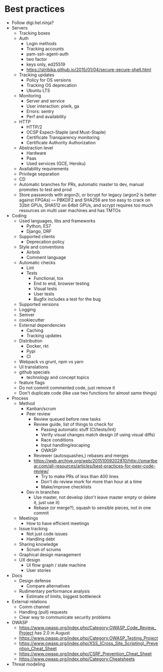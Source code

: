 # Best practices

* Follow digi.hel.ninja?
* Servers
   * Tracking boxes
   * Auth
      * Login methods
      * Tracking accounts
      * pam-ssh-agent-auth
      * two factor
      * keys only, ed25519
      * https://stribika.github.io/2015/01/04/secure-secure-shell.html
   * Tracking updates
      * Policy for OS versions
      * Tracking OS deprecation
      * Ubuntu LTS
   * Monitoring
      * Server and service
      * User interaction: piwik, ga
      * Errors: sentry
      * Perf and availability
   * HTTP
      * HTTP/2
      * OCSP Expect-Staple (and Must-Staple)
      * Certificate Transparency monitoring
      * Certificate Authority Authorization
   * Abstraction level
      * Hardware
      * Paas
      * Used services (GCE, Heroku)
   * Availability requirements
   * Privilege separation
   * CD
   * Automatic branches for PRs, automatic master to dev, manual promotes to test and prod
   * Store passwords with argon2i, or bcrypt for legacy (argon2 is better against FPGAs) —
     PBKDF2 and SHA256 are too easy to crack on 32bit GPUs, SHA512 on 64bit GPUs,
     and scrypt requires too much resources on multi user machines and has TMTOs
* Coding
   * Used languages, libs and frameworks
      * Python, ES7
      * Django, DRF
   * Supported clients
      * Deprecation policy
   * Style and conventions
      * Airbnb
      * Comment language
   * Automatic checks
      * Lint
      * Tests
         * Functional, tox
         * End to end, browser testing
         * Visual tests
         * User tests
         * Bugfix includes a test for the bug
   * Supported versions
   * Logging
   * Semver
   * cookiecutter
   * External dependencies
      * Caching
      * Tracking updates
   * Distribution
      * Docker, rkt
      * Pypi
      * CI
   * Webpack vs grunt, npm vs yarn
   * UI translations
   * github specials
      * technology and concept topics
   * feature flags
   * Do not commit commented code, just remove it
   * Don't duplicate code (like use two functions for almost same things)
* Process
   * Method
      * Kanban/scrum
      * Peer review
         * Review queued before new tasks
         * Review guide, list of things to check for
            * Passing automatic stuff (CI/tests/lint)
            * Verify visual changes match design (if using visual diffs)
            * Race conditions
            * Input handling/escaping
            * OWASP
         * Reviewer (autosquashes,) rebases and merges
         * https://web.archive.org/web/20151009202810/http://smartbear.com/all-resources/articles/best-practices-for-peer-code-review/
           * Try to make PRs of less than 400 lines
           * Don't do review mork for more than hour at a time
           * Make/improve checklists
      * Dev in branches
         * Use master, not develop (don't leave master empty or delete it, just use it)
         * Rebase (or merge?), squash to sensible pieces, not in one commit
   * Meetings
      * How to have efficient meetings
   * Issue tracking
      * Not just code issues
      * Handling debt
   * Sharing knowledge
      * Scrum of scrums
   * Graphical design management
   * UX design
      * UI flow graph / state machine
      * User stories
* Docs
   * Design defense
      * Compare alternatives
   * Rudimentary performance analysis
      * Estimate of limits, biggest bottleneck
* External relations
   * Comm channel
   * Handling (pull) requests
   * Clear way to communicate security problems
* OWASP
   * https://www.owasp.org/index.php/Category:OWASP_Code_Review_Project has 2.0 in August
   * https://www.owasp.org/index.php/Category:OWASP_Testing_Project
   * https://www.owasp.org/index.php/XSS_(Cross_Site_Scripting)_Prevention_Cheat_Sheet
   * https://www.owasp.org/index.php/CSRF_Prevention_Cheat_Sheet
   * https://www.owasp.org/index.php/Category:Cheatsheets
* Threat modeling
